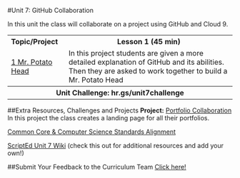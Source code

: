 #Unit 7: GitHub Collaboration 

In this unit the class will collaborate on a project using GitHub and Cloud 9.

<table>
<tr>
	<th align="left">Topic/Project</th>
	<th>Lesson 1 (45 min)</th>
</tr>
<tr>
	<td align="left"> <a href="topics/topic1">1 Mr. Potato Head</a> </td>
	<td>In this project students are given a more detailed explanation of GitHub and its abilities. Then they are asked to work together to build a Mr. Potato Head  </td>
</tr>

<tr>
	<th align="center" colspan="3">Unit Challenge: hr.gs/unit7challenge </th>
</tr>


</table>


##Extra Resources, Challenges and Projects
**Project:** [Portfolio Collaboration](https://github.com/Bijesse/scripted-student-portfolios) In this project the class creates a landing page for all their portfolios. 

[Common Core & Computer Science Standards Alignment](csStandards.md)

<a href="https://github.com/ScriptEdcurriculum/curriculum2016/wiki/foundationsCourse#unit-7-github-collaboration">ScriptEd Unit 7 Wiki</a> (check this out for additional resources and add your own!)

##Submit Your Feedback to the Curriculum Team
<a href="https://docs.google.com/a/scripted.org/forms/d/1-nZt8NEyRUWygIrbANoG7ofwXUyNNdl6i7x88cZHf-4/edit">Click here!</a>


